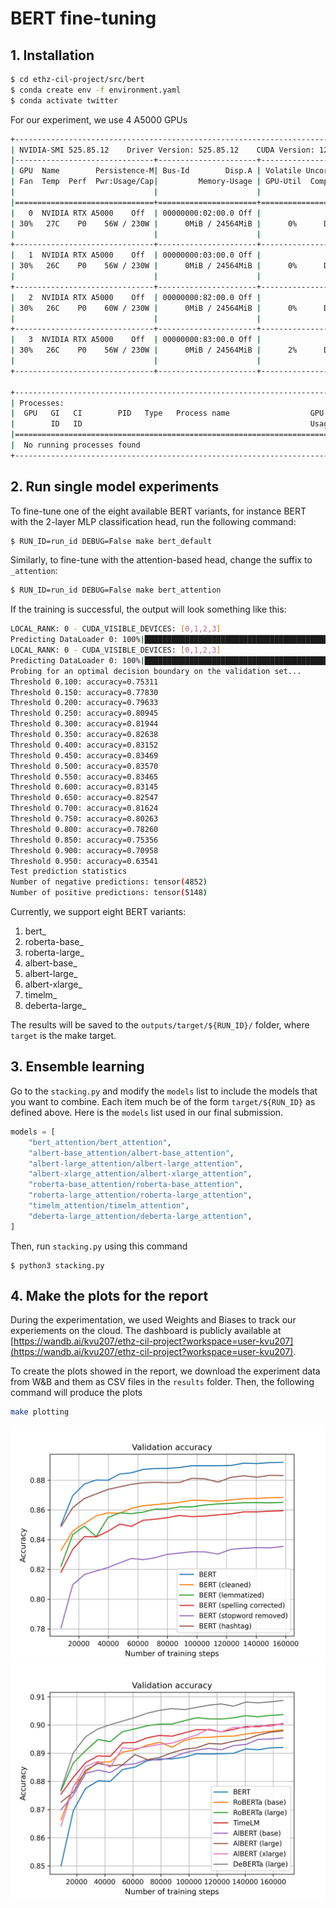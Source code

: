 # BERT fine-tuning

## 1. Installation
```bash
$ cd ethz-cil-project/src/bert
$ conda create env -f environment.yaml
$ conda activate twitter
```

For our experiment, we use 4 A5000 GPUs
```bash
+-----------------------------------------------------------------------------+
| NVIDIA-SMI 525.85.12    Driver Version: 525.85.12    CUDA Version: 12.0     |
|-------------------------------+----------------------+----------------------+
| GPU  Name        Persistence-M| Bus-Id        Disp.A | Volatile Uncorr. ECC |
| Fan  Temp  Perf  Pwr:Usage/Cap|         Memory-Usage | GPU-Util  Compute M. |
|                               |                      |               MIG M. |
|===============================+======================+======================|
|   0  NVIDIA RTX A5000    Off  | 00000000:02:00.0 Off |                  Off |
| 30%   27C    P0    56W / 230W |      0MiB / 24564MiB |      0%      Default |
|                               |                      |                  N/A |
+-------------------------------+----------------------+----------------------+
|   1  NVIDIA RTX A5000    Off  | 00000000:03:00.0 Off |                  Off |
| 30%   26C    P0    56W / 230W |      0MiB / 24564MiB |      0%      Default |
|                               |                      |                  N/A |
+-------------------------------+----------------------+----------------------+
|   2  NVIDIA RTX A5000    Off  | 00000000:82:00.0 Off |                  Off |
| 30%   26C    P0    60W / 230W |      0MiB / 24564MiB |      0%      Default |
|                               |                      |                  N/A |
+-------------------------------+----------------------+----------------------+
|   3  NVIDIA RTX A5000    Off  | 00000000:83:00.0 Off |                  Off |
| 30%   26C    P0    56W / 230W |      0MiB / 24564MiB |      2%      Default |
|                               |                      |                  N/A |
+-------------------------------+----------------------+----------------------+

+-----------------------------------------------------------------------------+
| Processes:                                                                  |
|  GPU   GI   CI        PID   Type   Process name                  GPU Memory |
|        ID   ID                                                   Usage      |
|=============================================================================|
|  No running processes found                                                 |
+-----------------------------------------------------------------------------+
```

## 2. Run single model experiments
To fine-tune one of the eight available BERT variants, for instance BERT with the 2-layer MLP classification head, run the following command:

```bash
$ RUN_ID=run_id DEBUG=False make bert_default
```

Similarly, to fine-tune with the attention-based head, change the suffix to `_attention`:
```bash
$ RUN_ID=run_id DEBUG=False make bert_attention
```

If the training is successful, the output will look something like this:
```bash
LOCAL_RANK: 0 - CUDA_VISIBLE_DEVICES: [0,1,2,3]
Predicting DataLoader 0: 100%|█████████████████████████████████████████████████████████████████████████████| 7064/7064 [01:51<00:00, 63.29it/s]
LOCAL_RANK: 0 - CUDA_VISIBLE_DEVICES: [0,1,2,3]
Predicting DataLoader 0: 100%|███████████████████████████████████████████████████████████████████████████████| 313/313 [00:05<00:00, 52.30it/s]
Probing for an optimal decision boundary on the validation set...
Threshold 0.100: accuracy=0.75311
Threshold 0.150: accuracy=0.77830
Threshold 0.200: accuracy=0.79633
Threshold 0.250: accuracy=0.80945
Threshold 0.300: accuracy=0.81944
Threshold 0.350: accuracy=0.82638
Threshold 0.400: accuracy=0.83152
Threshold 0.450: accuracy=0.83469
Threshold 0.500: accuracy=0.83570
Threshold 0.550: accuracy=0.83465
Threshold 0.600: accuracy=0.83145
Threshold 0.650: accuracy=0.82547
Threshold 0.700: accuracy=0.81624
Threshold 0.750: accuracy=0.80263
Threshold 0.800: accuracy=0.78260
Threshold 0.850: accuracy=0.75356
Threshold 0.900: accuracy=0.70958
Threshold 0.950: accuracy=0.63541
Test prediction statistics
Number of negative predictions: tensor(4852)
Number of positive predictions: tensor(5148)
```

Currently, we support eight BERT variants:  
1. bert_
2. roberta-base_
3. roberta-large_
4. albert-base_
5. albert-large_
6. albert-xlarge_
7. timelm_
8. deberta-large_

The results will be saved to the `outputs/target/${RUN_ID}/` folder, where `target` is the make target.

## 3. Ensemble learning
Go to the `stacking.py` and modify the `models` list to include the models that you want to combine. Each item much be of the form `target/${RUN_ID}` as defined above.
Here is the `models` list used in our final submission. 

```python
models = [
    "bert_attention/bert_attention",
    "albert-base_attention/albert-base_attention",
    "albert-large_attention/albert-large_attention",
    "albert-xlarge_attention/albert-xlarge_attention",
    "roberta-base_attention/roberta-base_attention",
    "roberta-large_attention/roberta-large_attention",
    "timelm_attention/timelm_attention",
    "deberta-large_attention/deberta-large_attention",
]
```

Then, run `stacking.py` using this command
```
$ python3 stacking.py
```

## 4. Make the plots for the report

During the experimentation, we used Weights and Biases to track our experiements on the cloud. The dashboard is publicly available at [https://wandb.ai/kvu207/ethz-cil-project?workspace=user-kvu207](https://wandb.ai/kvu207/ethz-cil-project?workspace=user-kvu207).

To create the plots showed in the report, we download the experiment data from W&B and them as CSV files in the `results` folder. Then, the following command will produce the plots
```bash
make plotting
```

![dataset-acc](results/bert-dataset-val_accuracy.png)
![variant-acc](results/bert-variant-val_accuracy.png)